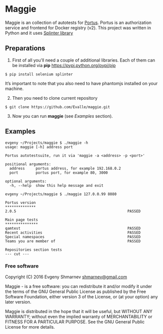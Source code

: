 # Maggie
Maggie is an collection of autotests for [Portus](http://port.us.org/). 
Portus is an authorization service and frontend for Docker registry (v2).
This project was written in Python and it uses [Splinter library](https://splinter.readthedocs.io/en/latest/)

## Preparations

1) First of all you'll need a couple of additional libraries. Each of them can be installed via **pip** https://pypi.python.org/pypi/pip

```
$ pip install selenium splinter
```
It’s important to note that you also need to have phantomjs installed on your machine.

2) Then you need to clone current repository 
``` 
$ git clone https://github.com/Evalle/maggie.git
```

3) Now you can run **maggie** (see *Examples* section).

## Examples
```
evgeny ~/Projects/maggie $ ./maggie -h
usage: maggie [-h] address port

Portus autotestsuite, run it via 'maggie -a <address> -p <port>'

positional arguments:
  address     portus address, for example 192.168.0.2
  port        portus port, for example 80, 3000

optional arguments:
  -h, --help  show this help message and exit
```

```
evgeny ~/Projects/maggie $ ./maggie 127.0.0.99 8080

Portus version
**************
2.0.5                                                   PASSED

Main page tests
***************
qamtest                                                 PASSED
Recent activities                                       PASSED
Special namespaces                                      PASSED
Teams you are member of                                 PASSED

Repositories section tests
--- cut --- 
```

### Free software

Copyright (C) 2016 Evgeny Shmarnev shmarnev@gmail.com

Maggie - is a free software: you can redistribute it and/or modify it under the terms of the GNU General Public License as published by the Free Software Foundation, either version 3 of the License, or (at your option) any later version.

Maggie is distributed in the hope that it will be useful, but WITHOUT ANY WARRANTY; without even the implied warranty of MERCHANTABILITY or FITNESS FOR A PARTICULAR PURPOSE. See the GNU General Public License for more details.
